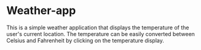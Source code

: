 # Weather-app
This is a simple weather application that displays the temperature of the user's current location. The temperature can be easily converted between Celsius and Fahrenheit by clicking on the temperature display.
